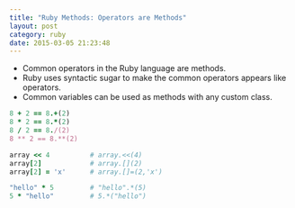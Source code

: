 ```yaml
---
title: "Ruby Methods: Operators are Methods" 
layout: post
category: ruby
date: 2015-03-05 21:23:48 
---
```


- Common operators in the Ruby language are methods.
- Ruby uses syntactic sugar to make the common operators appears like operators.
- Common variables can be used as methods with any custom class.

```ruby
8 + 2 == 8.+(2)
8 * 2 == 8.*(2)
8 / 2 == 8./(2)
8 ** 2 == 8.**(2)
```

```ruby
array << 4			# array.<<(4)
array[2] 			# array.[](2)
array[2] = 'x' 		# array.[]=(2,'x')
```

```ruby
"hello" * 5 		# "hello".*(5)
5 * "hello" 		# 5.*("hello")
```